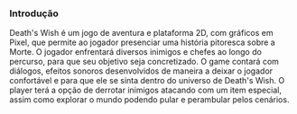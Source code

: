 ### Introdução
Death's Wish é um jogo de aventura e plataforma 2D, com gráficos em Pixel, que permite ao jogador presenciar uma história pitoresca sobre a Morte. O jogador enfrentará diversos inimigos e chefes ao longo do percurso, para que seu objetivo seja concretizado.
O game contará com diálogos, efeitos sonoros desenvolvidos de maneira a deixar o jogador confortável e para que ele se sinta dentro do universo de Death's Wish. O player terá a opção de derrotar inimigos atacando com um item especial, assim como explorar o mundo podendo pular e perambular pelos cenários.
